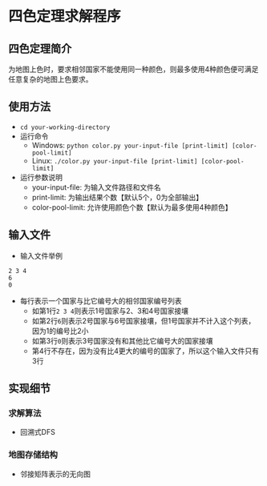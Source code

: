 # 四色定理求解程序

## 四色定理简介
为地图上色时，要求相邻国家不能使用同一种颜色，则最多使用4种颜色便可满足任意复杂的地图上色要求。

## 使用方法
* `cd your-working-directory`
* 运行命令
    * Windows: `python color.py your-input-file [print-limit] [color-pool-limit]`
    * Linux: `./color.py your-input-file [print-limit] [color-pool-limit]`
* 运行参数说明
    * your-input-file: 为输入文件路径和文件名
    * print-limit: 为输出结果个数【默认5个，0为全部输出】
    * color-pool-limit: 允许使用颜色个数【默认为最多使用4种颜色】

## 输入文件
* 输入文件举例
```
2 3 4
6
0
```
* 每行表示一个国家与比它编号大的相邻国家编号列表
    * 如第1行`2 3 4`则表示1号国家与2、3和4号国家接壤
    * 如第2行`6`则表示2号国家与6号国家接壤，但1号国家并不计入这个列表，因为1的编号比2小
    * 如第3行`0`则表示3号国家没有和其他比它编号大的国家接壤
    * 第4行不存在，因为没有比4更大的编号的国家了，所以这个输入文件只有3行

## 实现细节

### 求解算法
* 回溯式DFS

### 地图存储结构
* 邻接矩阵表示的无向图

